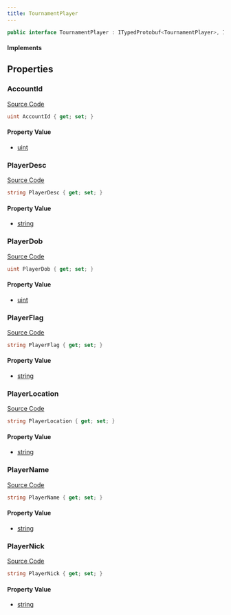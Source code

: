 ```yaml
---
title: TournamentPlayer
---
```


```csharp
public interface TournamentPlayer : ITypedProtobuf<TournamentPlayer>, INativeHandle
```

#### Implements

## Properties

### AccountId

[Source Code](https://github.com/swiftly-solution/swiftlys2/blob/main/managed/src/SwiftlyS2.Generated/Protobufs/Interfaces/TournamentPlayer.cs#L13)

```csharp
uint AccountId { get; set; }
```

#### Property Value

- [uint](https://learn.microsoft.com/dotnet/api/system.uint32)

### PlayerDesc

[Source Code](https://github.com/swiftly-solution/swiftlys2/blob/main/managed/src/SwiftlyS2.Generated/Protobufs/Interfaces/TournamentPlayer.cs#L31)

```csharp
string PlayerDesc { get; set; }
```

#### Property Value

- [string](https://learn.microsoft.com/dotnet/api/system.string)

### PlayerDob

[Source Code](https://github.com/swiftly-solution/swiftlys2/blob/main/managed/src/SwiftlyS2.Generated/Protobufs/Interfaces/TournamentPlayer.cs#L22)

```csharp
uint PlayerDob { get; set; }
```

#### Property Value

- [uint](https://learn.microsoft.com/dotnet/api/system.uint32)

### PlayerFlag

[Source Code](https://github.com/swiftly-solution/swiftlys2/blob/main/managed/src/SwiftlyS2.Generated/Protobufs/Interfaces/TournamentPlayer.cs#L25)

```csharp
string PlayerFlag { get; set; }
```

#### Property Value

- [string](https://learn.microsoft.com/dotnet/api/system.string)

### PlayerLocation

[Source Code](https://github.com/swiftly-solution/swiftlys2/blob/main/managed/src/SwiftlyS2.Generated/Protobufs/Interfaces/TournamentPlayer.cs#L28)

```csharp
string PlayerLocation { get; set; }
```

#### Property Value

- [string](https://learn.microsoft.com/dotnet/api/system.string)

### PlayerName

[Source Code](https://github.com/swiftly-solution/swiftlys2/blob/main/managed/src/SwiftlyS2.Generated/Protobufs/Interfaces/TournamentPlayer.cs#L19)

```csharp
string PlayerName { get; set; }
```

#### Property Value

- [string](https://learn.microsoft.com/dotnet/api/system.string)

### PlayerNick

[Source Code](https://github.com/swiftly-solution/swiftlys2/blob/main/managed/src/SwiftlyS2.Generated/Protobufs/Interfaces/TournamentPlayer.cs#L16)

```csharp
string PlayerNick { get; set; }
```

#### Property Value

- [string](https://learn.microsoft.com/dotnet/api/system.string)

